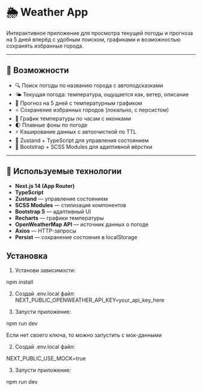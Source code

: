 # 🌦️ Weather App

Интерактивное приложение для просмотра текущей погоды и прогноза на 5 дней вперёд с удобным поиском, графиками и возможностью сохранять избранные города.

---

## 🚀 Возможности

- 🔍 Поиск погоды по названию города с автоподсказками
- 🌤️ Текущая погода: температура, ощущается как, ветер, описание
- 📅 Прогноз на 5 дней с температурным графиком
- ⭐ Сохранение избранных городов (локально, с персистом)
- 🌇 График температуры по часам с иконками 
- 🌓 Плавные фоны по погоде
- ⚡ Кэширование данных с автоочисткой по TTL
- 🧠 Zustand + TypeScript для управления состоянием
- 💅 Bootstrap + SCSS Modules для адаптивной вёрстки

---

## 🧰 Используемые технологии

- **Next.js 14 (App Router)**
- **TypeScript**
- **Zustand** — управление состоянием
- **SCSS Modules** — стилизация компонентов
- **Bootstrap 5** — адаптивный UI
- **Recharts** — графики температуры
- **OpenWeatherMap API** — источник данных о погоде
- **Axios** — HTTP-запросы
- **Persist** — сохранение состояния в localStorage

## Установка

1. Установи зависимости:

npm install

2. Создай .env.local файл:
NEXT_PUBLIC_OPENWEATHER_API_KEY=your_api_key_here

3. Запусти приложение:

npm run dev


Если нет своего ключа, то можно запустить с мок-данными

2. Создай .env.local файл:

NEXT_PUBLIC_USE_MOCK=true

3. Запусти приложение:

npm run dev
